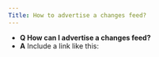 ```yaml
---
Title: How to advertise a changes feed?
---
```


- **Q How can I advertise a changes feed?**
- **A** Include a link like this:
```*RSS Feed>.|view=Changes (RSS)*
```

